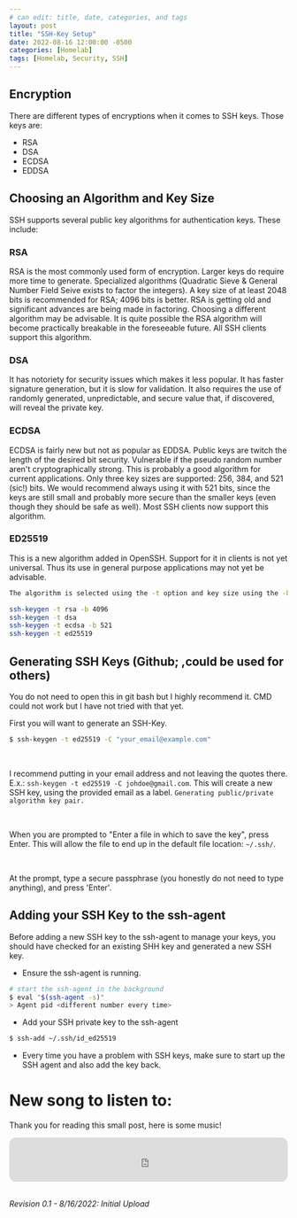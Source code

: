 ```yaml
---
# can edit: title, date, categories, and tags
layout: post
title: "SSH-Key Setup"
date: 2022-08-16 12:00:00 -0500
categories: [Homelab]
tags: [Homelab, Security, SSH]
---
```


## Encryption

There are different types of encryptions when it comes to SSH keys.
Those keys are:
- RSA 
- DSA 
- ECDSA 
- EDDSA 

<!-- TODO: This may change, so I will keep this in here 8/16/2022 -->
<!-- ### EDDSA
Very new, and favored by most modern cryptographic libraries.
Performance wise, they are actually the fastest algorithm across the spectrum. It provides the highest level of security when compared to key length. It also improves on the insecurities found in ECDSA, -->

## Choosing an Algorithm and Key Size
SSH supports several public key algorithms for authentication keys. These include:

### RSA
RSA is the most commonly used form of encryption. Larger keys do require more time to generate.
Specialized algorithms (Quadratic Sieve & General Number Field Seive exists to factor the integers).
A key size of at least 2048 bits is recommended for RSA; 4096 bits is better. RSA is getting old and significant advances are being made in factoring. Choosing a different algorithm may be advisable. It is quite possible the RSA algorithm will become practically breakable in the foreseeable future. All SSH clients support this algorithm.

### DSA
It has notoriety for security issues which makes it less popular. It has faster signature generation, but it is slow for validation. It also requires the use of randomly generated, unpredictable, and secure value that, if discovered, will reveal the private key.

### ECDSA
ECDSA is fairly new but not as popular as EDDSA.
Public keys are twitch the length of the desired bit security.
Vulnerable if the pseudo random number aren't cryptographically strong.
This is probably a good algorithm for current applications. Only three key sizes are supported: 256, 384, and 521 (sic!) bits. We would recommend always using it with 521 bits, since the keys are still small and probably more secure than the smaller keys (even though they should be safe as well). Most SSH clients now support this algorithm.

### ED25519 
This is a new algorithm added in OpenSSH. Support for it in clients is not yet universal. Thus its use in general purpose applications may not yet be advisable.

```bash
The algorithm is selected using the -t option and key size using the -b option. The following commands illustrate:

ssh-keygen -t rsa -b 4096
ssh-keygen -t dsa 
ssh-keygen -t ecdsa -b 521
ssh-keygen -t ed25519
```
## Generating SSH Keys (Github; ,could be used for others)

You do not need to open this in git bash but I highly recommend it. CMD could not work but I have not tried with that yet.

First you will want to generate an SSH-Key.
```bash
$ ssh-keygen -t ed25519 -C "your_email@example.com"
```
<br>

I recommend putting in your email address and not leaving the quotes there. E.x.: `ssh-keygen -t ed25519 -C johdoe@gmail.com`.
This will create a new SSH key, using the provided email as a label.
`Generating public/private algorithm key pair.`

<br>

When you are prompted to "Enter a file in which to save the key", press Enter. This will allow the file to end up in the default file location: `~/.ssh/`.

<br>

At the prompt, type a secure passphrase (you honestly do not need to type anything), and press 'Enter'. 

## Adding your SSH Key to the ssh-agent

Before adding a new SSH key to the ssh-agent to manage your keys, you should have checked for an existing SHH key and generated a new SSH key.

- Ensure the ssh-agent is running.

```bash
# start the ssh-agent in the background
$ eval "$(ssh-agent -s)"
> Agent pid <different number every time>
```

- Add your SSH private key to the ssh-agent

```bash
$ ssh-add ~/.ssh/id_ed25519
```

- Every time you have a problem with SSH keys, make sure to start up the SSH agent and also add the key back.

# New song to listen to:

Thank you for reading this small post, here is some music!
<br>
<iframe style="border-radius:12px" src="https://open.spotify.com/embed/track/1QbfsyV1NWJpHlJd0SsMPR?utm_source=generator" width="100%" height="80" frameBorder="0" allowfullscreen="" allow="autoplay; clipboard-write; encrypted-media; fullscreen; picture-in-picture"></iframe>

<br>
<br>

_Revision 0.1 - 8/16/2022: Initial Upload_
<br>
